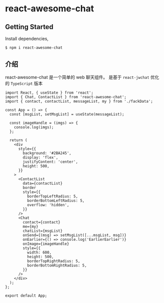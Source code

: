 <!--
 * @Description: your description
 * @Module: module.name
 * @Author: Draco
 * @Email: Draco.coder@gmail.com
 * @Github: https://github.com/draco-china
 * @Date: 2021-06-26 01:46:35
 * @LastEditTime: 2021-06-26 01:46:35
-->

# react-awesome-chat

## Getting Started

Install dependencies,

```bash
$ npm i react-awesome-chat
```

## 介绍

react-awesome-chat 是一个简单的 web 聊天组件。
是基于 `react-jwchat` 优化的 `TypeScript` 版本

```tsx
import React, { useState } from 'react';
import { Chat, ContactList } from 'react-awesome-chat';
import { contact, contactList, messageList, my } from './fackData';

const App = () => {
  const [msgList, setMsgList] = useState(messageList);

  const imageHandle = (imgs) => {
    console.log(imgs);
  };

  return (
    <div
      style={{
        background: '#2BA245',
        display: 'flex',
        justifyContent: 'center',
        height: 500,
      }}
    >
      <ContactList
        data={contactList}
        border
        style={{
          borderTopLeftRadius: 5,
          borderBottomLeftRadius: 5,
          overflow: 'hidden',
        }}
      />
      <Chat
        contact={contact}
        me={my}
        chatList={msgList}
        onSend={(msg) => setMsgList([...msgList, msg])}
        onEarlier={() => console.log('EarlierEarlier')}
        onImage={imageHandle}
        style={{
          width: 600,
          height: 500,
          borderTopRightRadius: 5,
          borderBottomRightRadius: 5,
        }}
      />
    </div>
  );
};

export default App;
```
